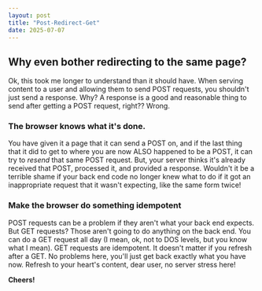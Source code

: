 ```yaml
---
layout: post
title: "Post-Redirect-Get"
date: 2025-07-07
---
```


## Why even bother redirecting to the same page?

Ok, this took me longer to understand than it should have. When serving content to a user
and allowing them to send POST requests, you shouldn't just send a response. Why? A response 
is a good and reasonable thing to send after getting a POST request, right?? 
Wrong. 

### The browser knows what it's done. 
You have given it a page that it can send a POST on, and if the last thing that it did to get 
to where you are now ALSO happened to be a POST, it can try to _resend_ that same POST request. 
But, your server thinks it's already received that POST, processed it, and provided a response. 
Wouldn't it be a terrible shame if your back end code no longer knew what to do if it got an 
inappropriate request that it wasn't expecting, like the same form twice!

### Make the browser do something idempotent
POST requests can be a problem if they aren't what your back end expects. But GET requests? Those 
aren't going to do anything on the back end. You can do a GET request all day (I mean, ok, not to 
DOS levels, but you know what I mean). GET requests are idempotent. It doesn't matter if you 
refresh after a GET. No problems here, you'll just get back exactly what you have now. Refresh 
to your heart's content, dear user, no server stress here!

**Cheers!**